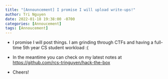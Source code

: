 ```yaml
---
title: "[Announcement] I promise I will upload write-ups!"
author: Tri Nguyen
date: 2022-01-18 19:38:00 -0700
categories: [Annoucement]
tags: [Annoucement]
---
```


- I promise I will post things. I am grinding through CTFs and having a full-time 5th year CS student workload :( 

- In the meantime you can check on my latest notes at https://github.com/rcs-tringuyen/hack-the-box

- Cheers!

